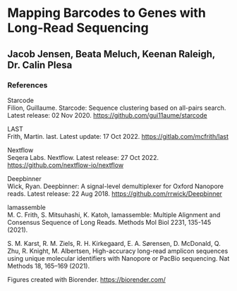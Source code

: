 # Mapping Barcodes to Genes with Long-Read Sequencing
## Jacob Jensen, Beata Meluch, Keenan Raleigh, Dr. Calin Plesa

### References

Starcode  
Filion, Guillaume. Starcode: Sequence clustering based on all-pairs search. Latest release: 02 Nov 2020. https://github.com/gui11aume/starcode

LAST  
Frith, Martin. last. Latest update: 17 Oct 2022. https://gitlab.com/mcfrith/last

Nextflow  
Seqera Labs. Nextflow. Latest release: 27 Oct 2022. https://github.com/nextflow-io/nextflow

Deepbinner  
Wick, Ryan. Deepbinner: A signal-level demultiplexer for Oxford Nanopore reads. Latest release: 22 Aug 2018. https://github.com/rrwick/Deepbinner

lamassemble  
M. C. Frith, S. Mitsuhashi, K. Katoh, lamassemble: Multiple Alignment and Consensus Sequence of Long Reads. Methods Mol Biol 2231, 135-145 (2021). 

S. M. Karst, R. M. Ziels, R. H. Kirkegaard, E. A. Sørensen, D. McDonald, Q. Zhu, R. Knight, M. Albertsen, High-accuracy long-read amplicon sequences using unique molecular identifiers with Nanopore or PacBio sequencing. Nat Methods 18, 165–169 (2021).

Figures created with Biorender. https://biorender.com/
